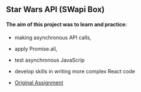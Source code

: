 ## Star Wars API (SWapi Box)

#### The aim of this project was to learn and practice:
* making asynchronous API calls, 
* apply Promise.all, 
* test asynchronous JavaScrip
* develop skills in writing more complex React code

* [Original Assignment](http://frontend.turing.io/projects/swapi-box.html)
